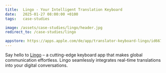 ```yaml
---
title:  Lingo - Your Intelligent Translation Keyboard
date:   2025-01-27 08:00:00 +0100
tags:   case-studies

image: /assets/case-studies/lingo/header.jpg
redirect_to: /case-studies/lingo

appstore: https://apps.apple.com/de/app/translator-keyboard-lingo/id6670622037?l=en-GB
---
```


Say hello to [Lingo]({{page.appstore}}) – a cutting-edge keyboard app that makes global communication effortless. Lingo seamlessly integrates real-time translations into your digital conversations.